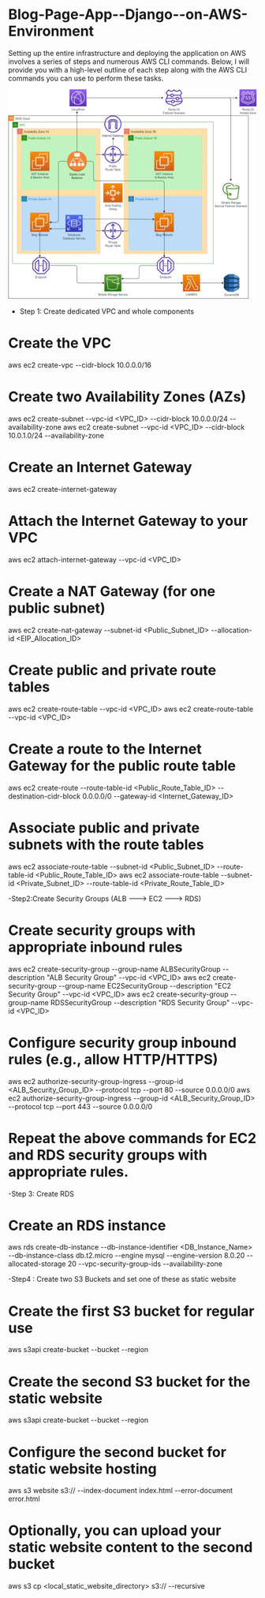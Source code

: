 # Blog-Page-App--Django--on-AWS-Environment
Setting up the entire infrastructure and deploying the application on AWS involves a series of steps and numerous AWS CLI commands. Below, I will provide you with a high-level outline of each step along with the AWS CLI commands you can use to perform these tasks.

 ![Project](project.jpg)

- Step 1: Create dedicated VPC and whole components
# Create the VPC
aws ec2 create-vpc --cidr-block 10.0.0.0/16

# Create two Availability Zones (AZs)
aws ec2 create-subnet --vpc-id <VPC_ID> --cidr-block 10.0.0.0/24 --availability-zone <AZ1>
aws ec2 create-subnet --vpc-id <VPC_ID> --cidr-block 10.0.1.0/24 --availability-zone <AZ2>

# Create an Internet Gateway
aws ec2 create-internet-gateway

# Attach the Internet Gateway to your VPC
aws ec2 attach-internet-gateway --vpc-id <VPC_ID>

# Create a NAT Gateway (for one public subnet)
aws ec2 create-nat-gateway --subnet-id <Public_Subnet_ID> --allocation-id <EIP_Allocation_ID>

# Create public and private route tables
aws ec2 create-route-table --vpc-id <VPC_ID>
aws ec2 create-route-table --vpc-id <VPC_ID>

# Create a route to the Internet Gateway for the public route table
aws ec2 create-route --route-table-id <Public_Route_Table_ID> --destination-cidr-block 0.0.0.0/0 --gateway-id <Internet_Gateway_ID>

# Associate public and private subnets with the route tables
aws ec2 associate-route-table --subnet-id <Public_Subnet_ID> --route-table-id <Public_Route_Table_ID>
aws ec2 associate-route-table --subnet-id <Private_Subnet_ID> --route-table-id <Private_Route_Table_ID>

-Step2:Create Security Groups (ALB ---> EC2 ---> RDS)

# Create security groups with appropriate inbound rules
aws ec2 create-security-group --group-name ALBSecurityGroup --description "ALB Security Group" --vpc-id <VPC_ID>
aws ec2 create-security-group --group-name EC2SecurityGroup --description "EC2 Security Group" --vpc-id <VPC_ID>
aws ec2 create-security-group --group-name RDSSecurityGroup --description "RDS Security Group" --vpc-id <VPC_ID>

# Configure security group inbound rules (e.g., allow HTTP/HTTPS)
aws ec2 authorize-security-group-ingress --group-id <ALB_Security_Group_ID> --protocol tcp --port 80 --source 0.0.0.0/0
aws ec2 authorize-security-group-ingress --group-id <ALB_Security_Group_ID> --protocol tcp --port 443 --source 0.0.0.0/0

# Repeat the above commands for EC2 and RDS security groups with appropriate rules.

-Step 3: Create RDS

# Create an RDS instance
aws rds create-db-instance --db-instance-identifier <DB_Instance_Name> --db-instance-class db.t2.micro --engine mysql --engine-version 8.0.20 --allocated-storage 20 --vpc-security-group-ids <RDSSecurityGroupID> --availability-zone <AZ>

-Step4 : Create two S3 Buckets and set one of these as static website


# Create the first S3 bucket for regular use
aws s3api create-bucket --bucket <Bucket1Name> --region <YourRegion>

# Create the second S3 bucket for the static website
aws s3api create-bucket --bucket <Bucket2Name> --region <YourRegion>

# Configure the second bucket for static website hosting
aws s3 website s3://<Bucket2Name> --index-document index.html --error-document error.html

# Optionally, you can upload your static website content to the second bucket
aws s3 cp <local_static_website_directory> s3://<Bucket2Name> --recursive


